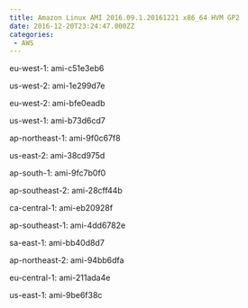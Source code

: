 ```yaml
---
title: Amazon Linux AMI 2016.09.1.20161221 x86_64 HVM GP2
date: 2016-12-20T23:24:47.000ZZ
categories:
 - AWS
---
```


eu-west-1: ami-c51e3eb6

us-west-2: ami-1e299d7e

eu-west-2: ami-bfe0eadb

us-west-1: ami-b73d6cd7

ap-northeast-1: ami-9f0c67f8

us-east-2: ami-38cd975d

ap-south-1: ami-9fc7b0f0

ap-southeast-2: ami-28cff44b

ca-central-1: ami-eb20928f

ap-southeast-1: ami-4dd6782e

sa-east-1: ami-bb40d8d7

ap-northeast-2: ami-94bb6dfa

eu-central-1: ami-211ada4e

us-east-1: ami-9be6f38c

